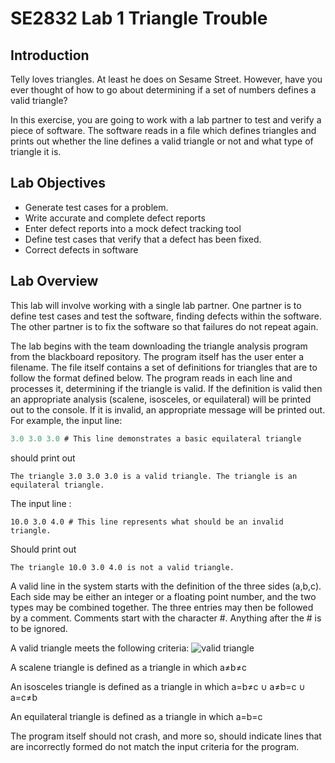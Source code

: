 # SE2832 Lab 1 Triangle Trouble
## Introduction
Telly loves triangles. At least he does on Sesame Street. However, have you ever thought of how to go about determining if a set of numbers defines a valid triangle?

In this exercise, you are going to work with a lab partner to test and verify a piece of software. The software reads in a file which defines triangles and prints out whether the line defines a valid triangle or not and what type of triangle it is.

## Lab Objectives
* Generate test cases for a problem.
* Write accurate and complete defect reports
* Enter defect reports into a mock defect tracking tool
* Define test cases that verify that a defect has been fixed.
* Correct defects in software

## Lab Overview

This lab will involve working with a single lab partner. One partner is to define test cases and test the software, finding defects within the software. The other partner is to fix the software so that failures do not repeat again.

The lab begins with the team downloading the triangle analysis program from the blackboard repository.  The program itself has the user enter a filename. The file itself contains a set of definitions for triangles that are to follow the format defined below. The program reads in each line and processes it, determining if the triangle is valid. If the definition is valid then an appropriate analysis (scalene, isosceles, or equilateral) will be printed out to the console. If it is invalid, an appropriate message will be printed out.
For example, the input line:
```javascript
3.0 3.0 3.0 # This line demonstrates a basic equilateral triangle
```
should print out
```
The triangle 3.0 3.0 3.0 is a valid triangle. The triangle is an equilateral triangle.
```
The input line :
```
10.0 3.0 4.0 # This line represents what should be an invalid triangle.
```
Should print out
```
The triangle 10.0 3.0 4.0 is not a valid triangle.
```
A valid line in the system starts with the definition of the three sides (a,b,c).  Each side may be either an integer or a floating point number, and the two types may be combined together.  The three entries may then be followed by a comment.  Comments start with the character #.  Anything after the # is to be ignored.

A valid triangle meets the following criteria:
![valid triangle](http://i.imgur.com/ievZ5RR.png)

A scalene triangle is defined as a triangle in which 
a≠b≠c

An isosceles triangle is defined as a triangle in which
a=b≠c ∪ a≠b=c ∪ a=c≠b

An equilateral triangle is defined as a triangle in which
a=b=c

The program itself should not crash, and more so, should indicate lines that are incorrectly formed do not match the input criteria for the program.
